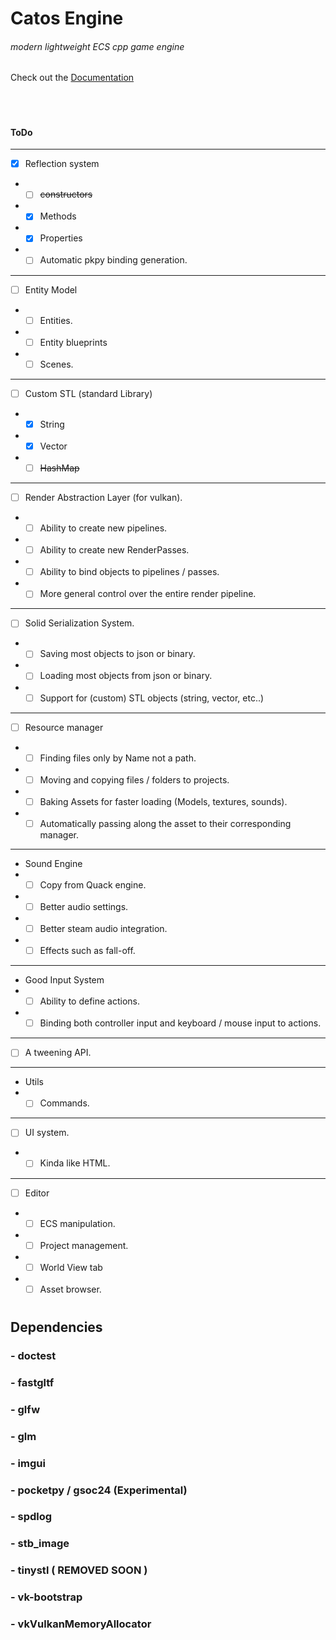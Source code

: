 # Catos Engine

###### modern lightweight ECS cpp game engine

Check out the [Documentation](https://thatalloguy.github.io/catos/html/index.html)

️
#
#
#### ToDo

---
- [x] Reflection system
- - [ ] ~~constructors~~
- - [x] Methods
- - [x] Properties
- - [ ] Automatic pkpy binding generation.
---
- [ ] Entity Model
- - [ ] Entities.
- - [ ] Entity blueprints
- - [ ] Scenes.
---
- [ ] Custom STL (standard Library)
- - [x] String
- - [x] Vector
- - [ ] ~~HashMap~~
---
- [ ] Render Abstraction Layer (for vulkan).
- - [ ] Ability to create new pipelines.
- - [ ] Ability to create new RenderPasses.
- - [ ] Ability to bind objects to pipelines / passes.
- - [ ] More general control over the entire render pipeline.
---
- [ ] Solid Serialization System.
- - [ ] Saving most objects to json or binary.
- - [ ] Loading most objects from json or binary.
- - [ ] Support for (custom) STL objects (string, vector, etc..)
---
- [ ] Resource manager
- - [ ] Finding files only by Name not a path.
- - [ ] Moving and copying files / folders to projects.
- - [ ] Baking Assets for faster loading (Models, textures, sounds).
- - [ ] Automatically passing along the asset to their corresponding manager.
---
- Sound Engine
- - [ ] Copy from Quack engine.
- - [ ] Better audio settings.
- - [ ] Better steam audio integration.
- - [ ] Effects such as fall-off.
---
- Good Input System
- - [ ] Ability to define actions.
- - [ ] Binding both controller input and keyboard / mouse input to actions.
---
- [ ] A tweening API.
---
- Utils
- - [ ] Commands.
--- 
- [ ] UI system.
- - [ ] Kinda like HTML.
---
- [ ] Editor 
- - [ ] ECS manipulation.
- - [ ] Project management.
- - [ ] World View tab
- - [ ] Asset browser.
#


## Dependencies
###  - doctest
###  - fastgltf
###  - glfw
###  - glm
###  - imgui
###  - pocketpy / gsoc24 (Experimental)
###  - spdlog
###  - stb_image
###  - tinystl ( REMOVED SOON )
###  - vk-bootstrap
###  - vkVulkanMemoryAllocator
